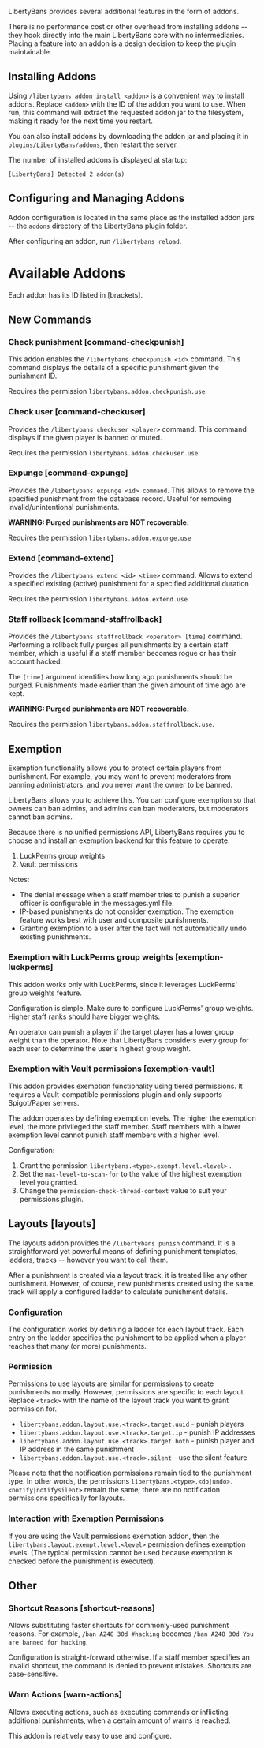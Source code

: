 
LibertyBans provides several additional features in the form of addons.

There is no performance cost or other overhead from installing addons -- they hook directly into the main LibertyBans core with no intermediaries. Placing a feature into an addon is a design decision to keep the plugin maintainable.

## Installing Addons

Using `/libertybans addon install <addon>` is a convenient way to install addons. Replace `<addon>` with the ID of the addon you want to use. When run, this command will extract the requested addon jar to the filesystem, making it ready for the next time you restart.

You can also install addons by downloading the addon jar and placing it in `plugins/LibertyBans/addons`, then restart the server.

The number of installed addons is displayed at startup:
```
[LibertyBans] Detected 2 addon(s)
```

## Configuring and Managing Addons

Addon configuration is located in the same place as the installed addon jars -- the `addons` directory of the LibertyBans plugin folder.

After configuring an addon, run `/libertybans reload`.

# Available Addons

Each addon has its ID listed in [brackets].

## New Commands

### Check punishment [command-checkpunish]

This addon enables the `/libertybans checkpunish <id>` command. This command displays the details of a specific punishment given the punishment ID.

Requires the permission `libertybans.addon.checkpunish.use`.

### Check user [command-checkuser]

Provides the `/libertybans checkuser <player>` command. This command displays if the given player is banned or muted.

Requires the permission `libertybans.addon.checkuser.use`.

### Expunge [command-expunge]

Provides the `/libertybans expunge <id> command`. This allows to remove the specified punishment from the database record. Useful for removing invalid/unintentional punishments.

**WARNING: Purged punishments are NOT recoverable.**

Requires the permission `libertybans.addon.expunge.use`

### Extend [command-extend]

Provides the `/libertybans extend <id> <time>` command. Allows to extend a specified existing (active) punishment for a specified additional duration

Requires the permission `libertybans.addon.extend.use`

### Staff rollback [command-staffrollback]

Provides the `/libertybans staffrollback <operator> [time]` command. Performing a rollback fully purges all punishments by a certain staff member, which is useful if a staff member becomes rogue or has their account hacked.

The `[time]` argument identifies how long ago punishments should be purged. Punishments made earlier than the given amount of time ago are kept.

**WARNING: Purged punishments are NOT recoverable.**

Requires the permission `libertybans.addon.staffrollback.use`.

## Exemption

Exemption functionality allows you to protect certain players from punishment. For example, you may want to prevent moderators from banning administrators, and you never want the owner to be banned.

LibertyBans allows you to achieve this. You can configure exemption so that owners can ban admins, and admins can ban moderators, but moderators cannot ban admins.

Because there is no unified permissions API, LibertyBans requires you to choose and install an exemption backend for this feature to operate:

1. LuckPerms group weights
2. Vault permissions

Notes:
* The denial message when a staff member tries to punish a superior officer is configurable in the messages.yml file.
* IP-based punishments do not consider exemption. The exemption feature works best with user and composite punishments.
* Granting exemption to a user after the fact will not automatically undo existing punishments.

### Exemption with LuckPerms group weights [exemption-luckperms]

This addon works only with LuckPerms, since it leverages LuckPerms' group weights feature.

Configuration is simple. Make sure to configure LuckPerms' group weights. Higher staff ranks should have bigger weights.

An operator can punish a player if the target player has a lower group weight than the operator. Note that LibertyBans considers every group for each user to determine the user's highest group weight.

### Exemption with Vault permissions [exemption-vault]

This addon provides exemption functionality using tiered permissions. It requires a Vault-compatible permissions plugin and only supports Spigot/Paper servers.

The addon operates by defining exemption levels. The higher the exemption level, the more privileged the staff member. Staff members with a lower exemption level cannot punish staff members with a higher level.

Configuration:
1. Grant the permission `libertybans.<type>.exempt.level.<level>` . 
2. Set the `max-level-to-scan-for` to the value of the highest exemption level you granted.
3. Change the `permission-check-thread-context` value to suit your permissions plugin.

## Layouts [layouts]

The layouts addon provides the `/libertybans punish` command. It is a straightforward yet powerful means of defining punishment templates, ladders, tracks -- however you want to call them.

After a punishment is created via a layout track, it is treated like any other punishment. However, of course, new punishments created using the same track will apply a configured ladder to calculate punishment details.

### Configuration

The configuration works by defining a ladder for each layout track. Each entry on the ladder specifies the punishment to be applied when a player reaches that many (or more) punishments.

### Permission

Permissions to use layouts are similar for permissions to create punishments normally. However, permissions are specific to each layout. Replace `<track>` with the name of the layout track you want to grant permission for.

* `libertybans.addon.layout.use.<track>.target.uuid` - punish players
* `libertybans.addon.layout.use.<track>.target.ip` - punish IP addresses
* `libertybans.addon.layout.use.<track>.target.both` - punish player and IP address in the same punishment
* `libertybans.addon.layout.use.<track>.silent` - use the silent feature

Please note that the notification permissions remain tied to the punishment type. In other words, the permissions `libertybans.<type>.<do|undo>.<notify|notifysilent>` remain the same; there are no notification permissions specifically for layouts.

### Interaction with Exemption Permissions

If you are using the Vault permissions exemption addon, then the `libertybans.layout.exempt.level.<level>` permission defines exemption levels. (The typical permission cannot be used because exemption is checked before the punishment is executed).

## Other

### Shortcut Reasons [shortcut-reasons]

Allows substituting faster shortcuts for commonly-used punishment reasons. For example, `/ban A248 30d #hacking` becomes `/ban A248 30d You are banned for hacking`.

Configuration is straight-forward otherwise. If a staff member specifies an invalid shortcut, the command is denied to prevent mistakes. Shortcuts are case-sensitive.

### Warn Actions [warn-actions]

Allows executing actions, such as executing commands or inflicting additional punishments, when a certain amount of warns is reached.

This addon is relatively easy to use and configure.

